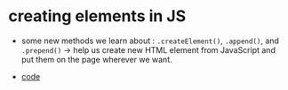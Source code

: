 # creating elements in JS

-   some new methods we learn about : `.createElement()`, `.append()`, and `.prepend()` -> help us create new HTML element from JavaScript and put them on the page wherever we want.

-   [code](app.js)
